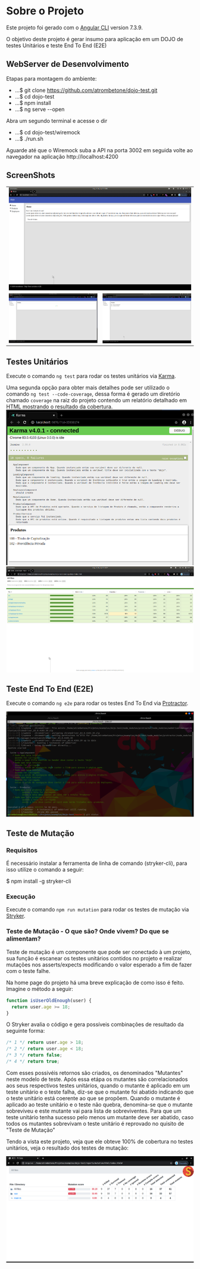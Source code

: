 # Sobre o Projeto

Este projeto foi gerado com o [Angular CLI](https://github.com/angular/angular-cli) version 7.3.9.

O objetivo deste projeto é gerar insumo para aplicação em um DOJO de testes Unitários e teste End To End (E2E)

## WebServer de Desenvolvimento
Etapas para montagem do ambiente:
* ...$ git clone https://github.com/atrombetone/dojo-test.git
* ...$ cd dojo-test
* ...$ npm install
* ...$ ng serve --open

Abra um segundo terminal e acesse o dir
* ...$ cd dojo-test/wiremock
* ...$ ./run.sh

Aguarde até que o Wiremock suba a API na porta 3002
em seguida volte ao navegador na aplicação http://localhost:4200

## ScreenShots
<table>
    <tr>
        <td colspan="2">
            <img src="https://github.com/atrombetone/dojo-test/blob/master/screenshots/home_00.png" />
        </td>
    </tr>
    <tr>
        <td>
            <img src="https://github.com/atrombetone/dojo-test/blob/master/screenshots/products_00.png" />
        </td>
        <td>
            <img src="https://github.com/atrombetone/dojo-test/blob/master/screenshots/products_01.png" />
        </td>
    </tr>
</table>

## Testes Unitários

Execute o comando `ng test` para rodar os testes unitários via [Karma](https://karma-runner.github.io).

Uma segunda opção para obter mais detalhes pode ser utilizado o comando `ng test --code-coverage`, dessa forma é gerado um diretório chamado `coverage` na raiz do projeto contendo um relatório detalhado em HTML mostrando o resultado da cobertura.
<img src="https://github.com/atrombetone/dojo-test/blob/master/screenshots/karma_01.png">
<img src="https://github.com/atrombetone/dojo-test/blob/master/screenshots/coverage_01.png">

## Teste End To End (E2E)

Execute o comando `ng e2e` para rodar os testes End To End via [Protractor](http://www.protractortest.org/).

<img src="https://github.com/atrombetone/dojo-test/blob/master/screenshots/e2e_3.png">

## Teste de Mutação 

### Requisitos

É necessário instalar a ferramenta de linha de comando (stryker-cli), para isso utilize o comando a seguir:

$ npm install -g stryker-cli

### Execução

Execute o comando `npm run mutation` para rodar os testes de mutação via [Stryker](https://stryker-mutator.io/).

### Teste de Mutação - O que são? Onde vivem? Do que se alimentam?

Teste de mutação é um componente que pode ser conectado à um projeto, sua função é escanear os testes unitários contidos no projeto e realizar mutações nos asserts/expects modificando o valor esperado a fim de fazer com o teste falhe.

Na home page do projeto há uma breve explicação de como isso é feito. Imagine o método a seguir:
```javascript
function isUserOldEnough(user) {
  return user.age >= 18;
}
```
O Stryker avalia o código e gera possíveis combinações de resultado da seguinte forma:
```javascript
/* 1 */ return user.age > 18;
/* 2 */ return user.age < 18;
/* 3 */ return false;
/* 4 */ return true;
```

Com esses possivéis retornos são criados, os denominados "Mutantes" neste modelo de teste.
Após essa etápa os mutantes são correlacionados aos seus respectivos testes unitários, quando o mutante é aplicado em um teste unitário e o teste falha, diz-se que o mutante foi abatido indicando que o teste unitário está coerente ao que se propôem. Quando o mutante é aplicado ao teste unitário e o teste não quebra, denomina-se que o mutante sobreviveu e este mutante vai para lista de sobreviventes.
Para que um teste unitário tenha sucesso pelo menos um mutante deve ser abatido, caso todos os mutantes sobrevivam o teste unitário é reprovado no quisito de "Teste de Mutação"

Tendo a vista este projeto, veja que ele obteve 100% de cobertura no testes unitários, veja o resultado dos testes de mutação:

<img src="https://github.com/atrombetone/dojo-test/blob/master/screenshots/mutation_01.png">


